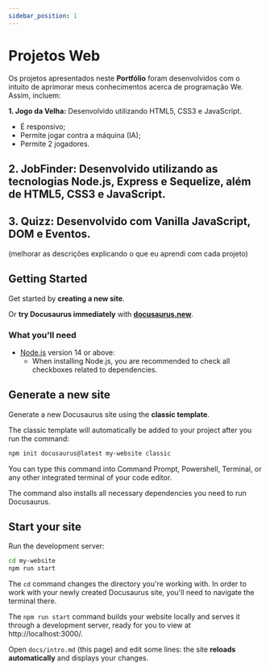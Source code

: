 ```yaml
---
sidebar_position: 1
---
```


# Projetos Web

Os projetos apresentados neste **Portfólio** foram desenvolvidos com o intuito de aprimorar meus conhecimentos acerca de programação We. Assim, incluem: 

**1. Jogo da Velha:** Desenvolvido utilizando HTML5, CSS3 e JavaScript.
- É responsivo;
- Permite jogar contra a máquina (IA);
- Permite 2 jogadores.

**2. JobFinder:** Desenvolvido utilizando as tecnologias Node.js, Express e Sequelize, além de HTML5, CSS3 e JavaScript.
- 

**3. Quizz:** Desenvolvido com Vanilla JavaScript, DOM e Eventos.
- 

(melhorar as descrições explicando o que eu aprendi com cada projeto)

## Getting Started

Get started by **creating a new site**.

Or **try Docusaurus immediately** with **[docusaurus.new](https://docusaurus.new)**.

### What you'll need

- [Node.js](https://nodejs.org/en/download/) version 14 or above:
  - When installing Node.js, you are recommended to check all checkboxes related to dependencies.

## Generate a new site

Generate a new Docusaurus site using the **classic template**.

The classic template will automatically be added to your project after you run the command:

```bash
npm init docusaurus@latest my-website classic
```

You can type this command into Command Prompt, Powershell, Terminal, or any other integrated terminal of your code editor.

The command also installs all necessary dependencies you need to run Docusaurus.

## Start your site

Run the development server:

```bash
cd my-website
npm run start
```

The `cd` command changes the directory you're working with. In order to work with your newly created Docusaurus site, you'll need to navigate the terminal there.

The `npm run start` command builds your website locally and serves it through a development server, ready for you to view at http://localhost:3000/.

Open `docs/intro.md` (this page) and edit some lines: the site **reloads automatically** and displays your changes.
